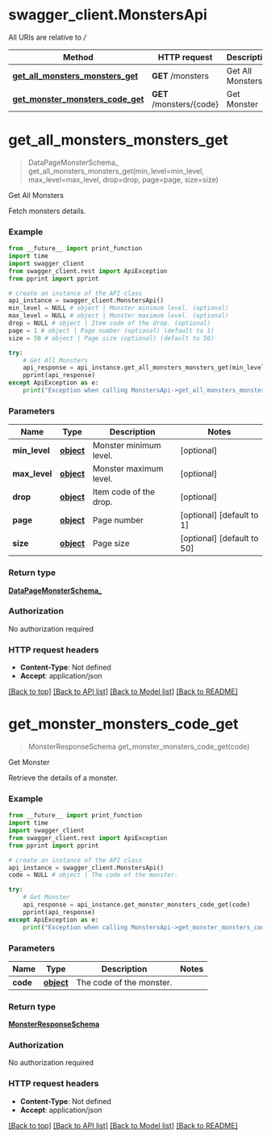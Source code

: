 # swagger_client.MonstersApi

All URIs are relative to */*

Method | HTTP request | Description
------------- | ------------- | -------------
[**get_all_monsters_monsters_get**](MonstersApi.md#get_all_monsters_monsters_get) | **GET** /monsters | Get All Monsters
[**get_monster_monsters_code_get**](MonstersApi.md#get_monster_monsters_code_get) | **GET** /monsters/{code} | Get Monster

# **get_all_monsters_monsters_get**
> DataPageMonsterSchema_ get_all_monsters_monsters_get(min_level=min_level, max_level=max_level, drop=drop, page=page, size=size)

Get All Monsters

Fetch monsters details.

### Example
```python
from __future__ import print_function
import time
import swagger_client
from swagger_client.rest import ApiException
from pprint import pprint

# create an instance of the API class
api_instance = swagger_client.MonstersApi()
min_level = NULL # object | Monster minimum level. (optional)
max_level = NULL # object | Monster maximum level. (optional)
drop = NULL # object | Item code of the drop. (optional)
page = 1 # object | Page number (optional) (default to 1)
size = 50 # object | Page size (optional) (default to 50)

try:
    # Get All Monsters
    api_response = api_instance.get_all_monsters_monsters_get(min_level=min_level, max_level=max_level, drop=drop, page=page, size=size)
    pprint(api_response)
except ApiException as e:
    print("Exception when calling MonstersApi->get_all_monsters_monsters_get: %s\n" % e)
```

### Parameters

Name | Type | Description  | Notes
------------- | ------------- | ------------- | -------------
 **min_level** | [**object**](.md)| Monster minimum level. | [optional] 
 **max_level** | [**object**](.md)| Monster maximum level. | [optional] 
 **drop** | [**object**](.md)| Item code of the drop. | [optional] 
 **page** | [**object**](.md)| Page number | [optional] [default to 1]
 **size** | [**object**](.md)| Page size | [optional] [default to 50]

### Return type

[**DataPageMonsterSchema_**](DataPageMonsterSchema_.md)

### Authorization

No authorization required

### HTTP request headers

 - **Content-Type**: Not defined
 - **Accept**: application/json

[[Back to top]](#) [[Back to API list]](../README.md#documentation-for-api-endpoints) [[Back to Model list]](../README.md#documentation-for-models) [[Back to README]](../README.md)

# **get_monster_monsters_code_get**
> MonsterResponseSchema get_monster_monsters_code_get(code)

Get Monster

Retrieve the details of a monster.

### Example
```python
from __future__ import print_function
import time
import swagger_client
from swagger_client.rest import ApiException
from pprint import pprint

# create an instance of the API class
api_instance = swagger_client.MonstersApi()
code = NULL # object | The code of the monster.

try:
    # Get Monster
    api_response = api_instance.get_monster_monsters_code_get(code)
    pprint(api_response)
except ApiException as e:
    print("Exception when calling MonstersApi->get_monster_monsters_code_get: %s\n" % e)
```

### Parameters

Name | Type | Description  | Notes
------------- | ------------- | ------------- | -------------
 **code** | [**object**](.md)| The code of the monster. | 

### Return type

[**MonsterResponseSchema**](MonsterResponseSchema.md)

### Authorization

No authorization required

### HTTP request headers

 - **Content-Type**: Not defined
 - **Accept**: application/json

[[Back to top]](#) [[Back to API list]](../README.md#documentation-for-api-endpoints) [[Back to Model list]](../README.md#documentation-for-models) [[Back to README]](../README.md)

